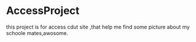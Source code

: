 # AccessProject

this project is for access cdut site ,that help me find some picture about my schoole mates,awosome.
